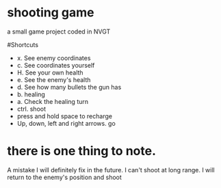 # shooting game 
 a small game project coded in NVGT


#Shortcuts
- x. See enemy coordinates  
- c. See coordinates yourself  
- H. See your own health  
- e. See the enemy's health  
- d. See how many bullets the gun has  
- b. healing  
- a. Check the healing turn  
- ctrl. shoot  
- press and hold space to recharge
- Up, down, left and right arrows. go  
# there is one thing to note.
A mistake I will definitely fix in the future. I can't shoot at long range. I will return to the enemy's position and shoot